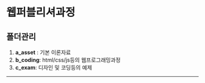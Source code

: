 # 웹퍼블리셔과정

## 폴더관리

1. **a_asset** : 기본 이론자료
2. **b_coding**: html/css/js등의 웹프로그래밍과정
3. **c_exam**: 디자인 및 코딩등의 예제

---

